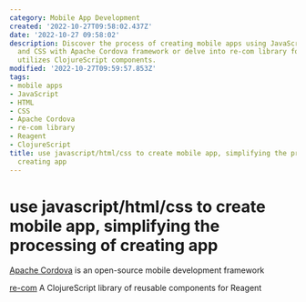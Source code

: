 ```yaml
---
category: Mobile App Development
created: '2022-10-27T09:58:02.437Z'
date: '2022-10-27 09:58:02'
description: Discover the process of creating mobile apps using JavaScript, HTML,
  and CSS with Apache Cordova framework or delve into re-com library for Reagent that
  utilizes ClojureScript components.
modified: '2022-10-27T09:59:57.853Z'
tags:
- mobile apps
- JavaScript
- HTML
- CSS
- Apache Cordova
- re-com library
- Reagent
- ClojureScript
title: use javascript/html/css to create mobile app, simplifying the processing of
  creating app
---
```


# use javascript/html/css to create mobile app, simplifying the processing of creating app

[Apache Cordova](https://dev.to/progaurab/how-to-create-android-ios-mobile-app-using-html-css-javascript-6il) is an open-source mobile development framework

[re-com](https://github.com/Day8/re-com) A ClojureScript library of reusable components for Reagent
